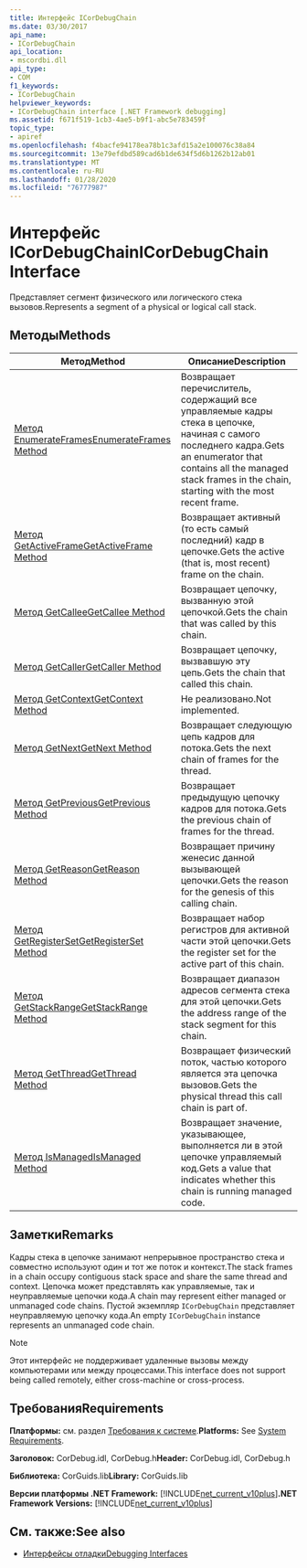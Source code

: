 ```yaml
---
title: Интерфейс ICorDebugChain
ms.date: 03/30/2017
api_name:
- ICorDebugChain
api_location:
- mscordbi.dll
api_type:
- COM
f1_keywords:
- ICorDebugChain
helpviewer_keywords:
- ICorDebugChain interface [.NET Framework debugging]
ms.assetid: f671f519-1cb3-4ae5-b9f1-abc5e783459f
topic_type:
- apiref
ms.openlocfilehash: f4bacfe94178ea78b1c3afd15a2e100076c38a84
ms.sourcegitcommit: 13e79efdbd589cad6b1de634f5d6b1262b12ab01
ms.translationtype: MT
ms.contentlocale: ru-RU
ms.lasthandoff: 01/28/2020
ms.locfileid: "76777987"
---
```

# <a name="icordebugchain-interface"></a><span data-ttu-id="efe96-102">Интерфейс ICorDebugChain</span><span class="sxs-lookup"><span data-stu-id="efe96-102">ICorDebugChain Interface</span></span>

<span data-ttu-id="efe96-103">Представляет сегмент физического или логического стека вызовов.</span><span class="sxs-lookup"><span data-stu-id="efe96-103">Represents a segment of a physical or logical call stack.</span></span>  
  
## <a name="methods"></a><span data-ttu-id="efe96-104">Методы</span><span class="sxs-lookup"><span data-stu-id="efe96-104">Methods</span></span>  
  
|<span data-ttu-id="efe96-105">Метод</span><span class="sxs-lookup"><span data-stu-id="efe96-105">Method</span></span>|<span data-ttu-id="efe96-106">Описание</span><span class="sxs-lookup"><span data-stu-id="efe96-106">Description</span></span>|  
|------------|-----------------|  
|[<span data-ttu-id="efe96-107">Метод EnumerateFrames</span><span class="sxs-lookup"><span data-stu-id="efe96-107">EnumerateFrames Method</span></span>](icordebugchain-enumerateframes-method.md)|<span data-ttu-id="efe96-108">Возвращает перечислитель, содержащий все управляемые кадры стека в цепочке, начиная с самого последнего кадра.</span><span class="sxs-lookup"><span data-stu-id="efe96-108">Gets an enumerator that contains all the managed stack frames in the chain, starting with the most recent frame.</span></span>|  
|[<span data-ttu-id="efe96-109">Метод GetActiveFrame</span><span class="sxs-lookup"><span data-stu-id="efe96-109">GetActiveFrame Method</span></span>](icordebugchain-getactiveframe-method.md)|<span data-ttu-id="efe96-110">Возвращает активный (то есть самый последний) кадр в цепочке.</span><span class="sxs-lookup"><span data-stu-id="efe96-110">Gets the active (that is, most recent) frame on the chain.</span></span>|  
|[<span data-ttu-id="efe96-111">Метод GetCallee</span><span class="sxs-lookup"><span data-stu-id="efe96-111">GetCallee Method</span></span>](icordebugchain-getcallee-method.md)|<span data-ttu-id="efe96-112">Возвращает цепочку, вызванную этой цепочкой.</span><span class="sxs-lookup"><span data-stu-id="efe96-112">Gets the chain that was called by this chain.</span></span>|  
|[<span data-ttu-id="efe96-113">Метод GetCaller</span><span class="sxs-lookup"><span data-stu-id="efe96-113">GetCaller Method</span></span>](icordebugchain-getcaller-method.md)|<span data-ttu-id="efe96-114">Возвращает цепочку, вызвавшую эту цепь.</span><span class="sxs-lookup"><span data-stu-id="efe96-114">Gets the chain that called this chain.</span></span>|  
|[<span data-ttu-id="efe96-115">Метод GetContext</span><span class="sxs-lookup"><span data-stu-id="efe96-115">GetContext Method</span></span>](icordebugchain-getcontext-method.md)|<span data-ttu-id="efe96-116">Не реализовано.</span><span class="sxs-lookup"><span data-stu-id="efe96-116">Not implemented.</span></span>|  
|[<span data-ttu-id="efe96-117">Метод GetNext</span><span class="sxs-lookup"><span data-stu-id="efe96-117">GetNext Method</span></span>](icordebugchain-getnext-method.md)|<span data-ttu-id="efe96-118">Возвращает следующую цепь кадров для потока.</span><span class="sxs-lookup"><span data-stu-id="efe96-118">Gets the next chain of frames for the thread.</span></span>|  
|[<span data-ttu-id="efe96-119">Метод GetPrevious</span><span class="sxs-lookup"><span data-stu-id="efe96-119">GetPrevious Method</span></span>](icordebugchain-getprevious-method.md)|<span data-ttu-id="efe96-120">Возвращает предыдущую цепочку кадров для потока.</span><span class="sxs-lookup"><span data-stu-id="efe96-120">Gets the previous chain of frames for the thread.</span></span>|  
|[<span data-ttu-id="efe96-121">Метод GetReason</span><span class="sxs-lookup"><span data-stu-id="efe96-121">GetReason Method</span></span>](icordebugchain-getreason-method.md)|<span data-ttu-id="efe96-122">Возвращает причину женесис данной вызывающей цепочки.</span><span class="sxs-lookup"><span data-stu-id="efe96-122">Gets the reason for the genesis of this calling chain.</span></span>|  
|[<span data-ttu-id="efe96-123">Метод GetRegisterSet</span><span class="sxs-lookup"><span data-stu-id="efe96-123">GetRegisterSet Method</span></span>](icordebugchain-getregisterset-method.md)|<span data-ttu-id="efe96-124">Возвращает набор регистров для активной части этой цепочки.</span><span class="sxs-lookup"><span data-stu-id="efe96-124">Gets the register set for the active part of this chain.</span></span>|  
|[<span data-ttu-id="efe96-125">Метод GetStackRange</span><span class="sxs-lookup"><span data-stu-id="efe96-125">GetStackRange Method</span></span>](icordebugchain-getstackrange-method.md)|<span data-ttu-id="efe96-126">Возвращает диапазон адресов сегмента стека для этой цепочки.</span><span class="sxs-lookup"><span data-stu-id="efe96-126">Gets the address range of the stack segment for this chain.</span></span>|  
|[<span data-ttu-id="efe96-127">Метод GetThread</span><span class="sxs-lookup"><span data-stu-id="efe96-127">GetThread Method</span></span>](icordebugchain-getthread-method.md)|<span data-ttu-id="efe96-128">Возвращает физический поток, частью которого является эта цепочка вызовов.</span><span class="sxs-lookup"><span data-stu-id="efe96-128">Gets the physical thread this call chain is part of.</span></span>|  
|[<span data-ttu-id="efe96-129">Метод IsManaged</span><span class="sxs-lookup"><span data-stu-id="efe96-129">IsManaged Method</span></span>](icordebugchain-ismanaged-method.md)|<span data-ttu-id="efe96-130">Возвращает значение, указывающее, выполняется ли в этой цепочке управляемый код.</span><span class="sxs-lookup"><span data-stu-id="efe96-130">Gets a value that indicates whether this chain is running managed code.</span></span>|  
  
## <a name="remarks"></a><span data-ttu-id="efe96-131">Заметки</span><span class="sxs-lookup"><span data-stu-id="efe96-131">Remarks</span></span>  
 <span data-ttu-id="efe96-132">Кадры стека в цепочке занимают непрерывное пространство стека и совместно используют один и тот же поток и контекст.</span><span class="sxs-lookup"><span data-stu-id="efe96-132">The stack frames in a chain occupy contiguous stack space and share the same thread and context.</span></span> <span data-ttu-id="efe96-133">Цепочка может представлять как управляемые, так и неуправляемые цепочки кода.</span><span class="sxs-lookup"><span data-stu-id="efe96-133">A chain may represent either managed or unmanaged code chains.</span></span> <span data-ttu-id="efe96-134">Пустой экземпляр `ICorDebugChain` представляет неуправляемую цепочку кода.</span><span class="sxs-lookup"><span data-stu-id="efe96-134">An empty `ICorDebugChain` instance represents an unmanaged code chain.</span></span>  
  
> [!NOTE]
> <span data-ttu-id="efe96-135">Этот интерфейс не поддерживает удаленные вызовы между компьютерами или между процессами.</span><span class="sxs-lookup"><span data-stu-id="efe96-135">This interface does not support being called remotely, either cross-machine or cross-process.</span></span>  
  
## <a name="requirements"></a><span data-ttu-id="efe96-136">Требования</span><span class="sxs-lookup"><span data-stu-id="efe96-136">Requirements</span></span>  
 <span data-ttu-id="efe96-137">**Платформы:** см. раздел [Требования к системе](../../../../docs/framework/get-started/system-requirements.md).</span><span class="sxs-lookup"><span data-stu-id="efe96-137">**Platforms:** See [System Requirements](../../../../docs/framework/get-started/system-requirements.md).</span></span>  
  
 <span data-ttu-id="efe96-138">**Заголовок:** CorDebug.idl, CorDebug.h</span><span class="sxs-lookup"><span data-stu-id="efe96-138">**Header:** CorDebug.idl, CorDebug.h</span></span>  
  
 <span data-ttu-id="efe96-139">**Библиотека:** CorGuids.lib</span><span class="sxs-lookup"><span data-stu-id="efe96-139">**Library:** CorGuids.lib</span></span>  
  
 <span data-ttu-id="efe96-140">**Версии платформы .NET Framework:** [!INCLUDE[net_current_v10plus](../../../../includes/net-current-v10plus-md.md)]</span><span class="sxs-lookup"><span data-stu-id="efe96-140">**.NET Framework Versions:** [!INCLUDE[net_current_v10plus](../../../../includes/net-current-v10plus-md.md)]</span></span>  
  
## <a name="see-also"></a><span data-ttu-id="efe96-141">См. также:</span><span class="sxs-lookup"><span data-stu-id="efe96-141">See also</span></span>

- [<span data-ttu-id="efe96-142">Интерфейсы отладки</span><span class="sxs-lookup"><span data-stu-id="efe96-142">Debugging Interfaces</span></span>](debugging-interfaces.md)

